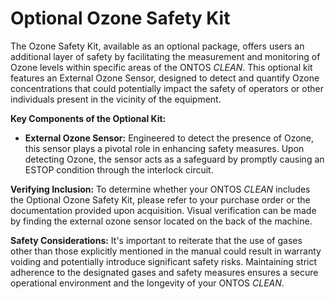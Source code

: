 # Optional Ozone Safety Kit

The Ozone Safety Kit, available as an optional package, offers users an additional layer of safety by facilitating the measurement and monitoring of Ozone levels within specific areas of the ONTOS _CLEAN_. This optional kit features an External Ozone Sensor, designed to detect and quantify Ozone concentrations that could potentially impact the safety of operators or other individuals present in the vicinity of the equipment.

**Key Components of the Optional Kit:**

* **External Ozone Sensor:** Engineered to detect the presence of Ozone, this sensor plays a pivotal role in enhancing safety measures. Upon detecting Ozone, the sensor acts as a safeguard by promptly causing an ESTOP condition through the interlock circuit.

**Verifying Inclusion:** To determine whether your ONTOS _CLEAN_ includes the Optional Ozone Safety Kit, please refer to your purchase order or the documentation provided upon acquisition. Visual verification can be made by finding the external ozone sensor located on the back of the machine.&#x20;

**Safety Considerations:** It's important to reiterate that the use of gases other than those explicitly mentioned in the manual could result in warranty voiding and potentially introduce significant safety risks. Maintaining strict adherence to the designated gases and safety measures ensures a secure operational environment and the longevity of your ONTOS _CLEAN_.
